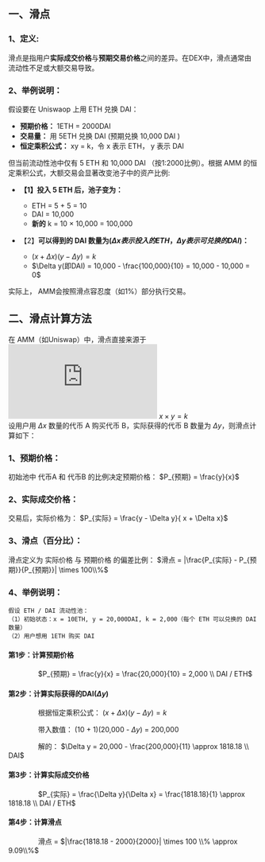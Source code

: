 ## 一、滑点  
### 1、定义:  
滑点是指用户**实际成交价格**与**预期交易价格**之间的差异。在DEX中，滑点通常由流动性不足或大额交易导致。  

### 2、举例说明：  
假设要在 Uniswaop 上用 ETH 兑换 DAI：  

- **预期价格：**  1ETH = 2000DAI
- **交易量：** 用 5ETH 兑换 DAI (预期兑换 10,000 DAI )
- **恒定乘积公式：** xy = k，令 x 表示 ETH， y 表示 DAI  

但当前流动性池中仅有 5 ETH 和 10,000 DAI （按1:2000比例）。根据 AMM 的恒定乘积公式，大额交易会显著改变池子中的资产比例:  

- **【1】投入 5 ETH 后，池子变为：**  
  -  ETH = 5 + 5 = 10
  -  DAI = 10,000
  -  **新的** k = 10 $\times$ 10,000 = 100,000
    
- 【2】**可以得到的 DAI 数量为($\Delta x表示投入的 ETH，\Delta y 表示可兑换的 DAI$)：**
  - $(x + \Delta x)(y - \Delta y) = k$ 
  - $\Delta y(即DAI) = 10,000 - \frac{100,000}{10} = 10,000 - 10,000 = 0$

实际上， AMM会按照滑点容忍度（如1%）部分执行交易。  

## 二、滑点计算方法  
在 AMM（如Uniswap）中，滑点直接来源于 ![**恒定乘积公式：**](https://github.com/BruceCoins/Pizza369/blob/main/0x0000%20docs/DeFi/01%20%E8%AF%A6%E8%A7%A3%E6%81%92%E5%AE%9A%E4%B9%98%E7%A7%AF%E5%85%AC%E5%BC%8F.md) $x \times y = k$  
设用户用 $\Delta x$ 数量的代币 A 购买代币 B，实际获得的代币 B 数量为 $\Delta y$，则滑点计算如下：  

### 1、预期价格：  

初始池中 代币A 和 代币B 的比例决定预期价格： $P_{预期} = \frac{y}{x}$   

### 2、实际成交价格：

交易后，实际价格为： $P_{实际} = \frac{y - \Delta y}{ x + \Delta x}$

### 3、滑点（百分比）：

滑点定义为 实际价格 与 预期价格 的偏差比例： $滑点 = |\frac{P_{实际} - P_{预期}}{P_{预期}}| \times 100\\%$

### 4、举例说明：  
```
假设 ETH / DAI 流动性池：
（1）初始状态：x = 10ETH, y = 20,000DAI, k = 2,000（每个 ETH 可以兑换的 DAI 数量）
（2）用户想用 1ETH 购买 DAI
```
#### 第1步：计算预期价格  
 &emsp;&emsp;&emsp;&emsp; $P_{预期} = \frac{y}{x} = \frac{20,000}{10} = 2,000 \\ DAI / ETH$  

#### 第2步：计算实际获得的DAI($\Delta y$)  
 &emsp;&emsp;&emsp;&emsp; 根据恒定乘积公式： $(x + \Delta x)(y - \Delta y) = k$  
  
 &emsp;&emsp;&emsp;&emsp; 带入数值： (10 + 1)(20,000 - $\Delta y$) = 200,000   
  
 &emsp;&emsp;&emsp;&emsp; 解的： $\Delta y = 20,000 - \frac{200,000}{11} \approx 1818.18 \\ DAI$   

#### 第3步：计算实际成交价格  
 &emsp;&emsp;&emsp;&emsp; $P_{实际} = \frac{\Delta y}{\Delta x} = \frac{1818.18}{1} \approx 1818.18 \\ DAI / ETH$

#### 第4步：计算滑点  
 &emsp;&emsp;&emsp;&emsp; 滑点 = $|\frac{1818.18 - 2000}{2000}| \times 100 \\% \approx 9.09\\%$
